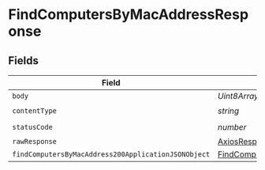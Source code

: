 # FindComputersByMacAddressResponse


## Fields

| Field                                                                                                                 | Type                                                                                                                  | Required                                                                                                              | Description                                                                                                           |
| --------------------------------------------------------------------------------------------------------------------- | --------------------------------------------------------------------------------------------------------------------- | --------------------------------------------------------------------------------------------------------------------- | --------------------------------------------------------------------------------------------------------------------- |
| `body`                                                                                                                | *Uint8Array*                                                                                                          | :heavy_minus_sign:                                                                                                    | N/A                                                                                                                   |
| `contentType`                                                                                                         | *string*                                                                                                              | :heavy_check_mark:                                                                                                    | N/A                                                                                                                   |
| `statusCode`                                                                                                          | *number*                                                                                                              | :heavy_check_mark:                                                                                                    | N/A                                                                                                                   |
| `rawResponse`                                                                                                         | [AxiosResponse>](https://axios-http.com/docs/res_schema)                                                              | :heavy_minus_sign:                                                                                                    | N/A                                                                                                                   |
| `findComputersByMacAddress200ApplicationJSONObject`                                                                   | [FindComputersByMacAddress200ApplicationJSON](../../models/operations/findcomputersbymacaddress200applicationjson.md) | :heavy_minus_sign:                                                                                                    | OK                                                                                                                    |